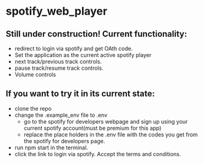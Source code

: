 # spotify_web_player

## Still under construction! Current functionality:
- redirect to login via spotify and get OAth code.
- Set the application as the current active spotify player
- next track/previous track controls.
- pause track/resume track controls.
- Volume controls


## If you want to try it in its current state: 

- clone the repo
- change the .example_env file to .env
  - go to the spotify for developers webpage and sign up using your current spotify account(must be premium for this app)
  - replace the place holders in the .env file with the codes you get from the spotify for developers page.
- run npm start in the terminal. 
- click the link to login via spotify. Accept the terms and conditions. 
